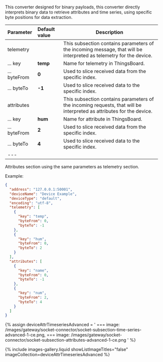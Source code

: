 This converter designed for binary payloads, this converter directly interprets binary data to retrieve attributes and 
time series, using specific byte positions for data extraction.

| **Parameter** | **Default value** | **Description**                                                                                                      |
|:--------------|:------------------|----------------------------------------------------------------------------------------------------------------------|
| telemetry     |                   | This subsection contains parameters of the incoming message, that will be interpreted as telemetry for the device.   |
| ... key       | **temp**          | Name for telemetry in ThingsBoard.                                                                                   |
| ... byteFrom  | **0**             | Used to slice received data from the specific index.                                                                 |
| ... byteTo    | **-1**            | Used to slice received data to the specific index.                                                                   |
| attributes    |                   | This subsection contains parameters of the incoming requests, that will be interpreted as attributes for the device. |
| ... key       | **hum**           | Name for attribute in ThingsBoard.                                                                                   |
| ... byteFrom  | **2**             | Used to slice received data from the specific index.                                                                 |
| ... byteTo    | **4**             | Used to slice received data to the specific index.                                                                   |
| ---           |                   |                                                                                                                      |

Attributes section using the same parameters as telemetry section.

Example:
```json
{
  "address": "127.0.0.1:50001",
  "deviceName": "Device Example",
  "deviceType": "default",
  "encoding": "utf-8",
  "telemetry": [
    {
      "key": "temp",
      "byteFrom": 0,
      "byteTo": -1
    },
    {
      "key": "hum",
      "byteFrom": 0,
      "byteTo": 2
    }
  ],
  "attributes": [
    {
      "key": "name",
      "byteFrom": 0,
      "byteTo": -1
    },
    {
      "key": "num",
      "byteFrom": 2,
      "byteTo": 4
    }
  ]
}
```

{% assign deviceAttrTimeseriesAdvanced = '
    ===
        image: /images/gateway/socket-connector/socket-subsection-time-series-advanced-1-ce.png,
    ===
        image: /images/gateway/socket-connector/socket-subsection-attributes-advanced-1-ce.png
    '
%}

{% include images-gallery.liquid showListImageTitles="false" imageCollection=deviceAttrTimeseriesAdvanced %}
